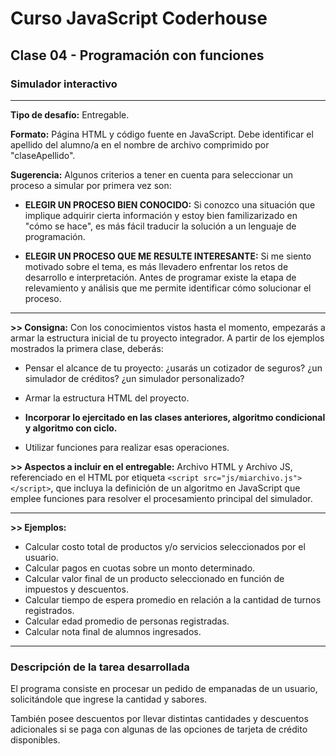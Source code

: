 # Curso JavaScript Coderhouse

## Clase 04 - Programación con funciones

### Simulador interactivo

---

**Tipo de desafío:** 
Entregable.

**Formato:** 
Página HTML y código fuente en JavaScript. Debe identificar el apellido del alumno/a en el nombre de archivo comprimido por "claseApellido".

**Sugerencia:** 
Algunos criterios a tener en cuenta para seleccionar un proceso a simular por primera vez son:

- **ELEGIR UN PROCESO BIEN CONOCIDO:** 
Si conozco una situación que implique adquirir cierta información y estoy bien familizarizado en "cómo se hace", es más fácil traducir la solución a un lenguaje de programación.

- **ELEGIR UN PROCESO QUE ME RESULTE INTERESANTE:** 
Si me siento motivado sobre el tema, es más llevadero enfrentar los retos de desarrollo e interpretación.
Antes de programar existe la etapa de relevamiento y análisis que me permite identificar cómo solucionar el proceso.

---

**>> Consigna:** 
Con los conocimientos vistos hasta el momento, empezarás a armar la estructura inicial de tu proyecto integrador. A partir de los ejemplos mostrados la primera clase, deberás:

- Pensar el alcance de tu proyecto: ¿usarás un cotizador de seguros? ¿un simulador de créditos? ¿un simulador personalizado?

- Armar la estructura HTML del proyecto.

- **Incorporar lo ejercitado en las clases anteriores, algoritmo condicional y algoritmo con ciclo.**

- Utilizar funciones para realizar esas operaciones.


**>> Aspectos a incluir en el entregable:**
Archivo HTML y Archivo JS, referenciado en el HTML por etiqueta `<script src="js/miarchivo.js"></script>`, que incluya la definición de un algoritmo en JavaScript que emplee funciones para resolver el procesamiento principal del simulador.

---

**>> Ejemplos:**
- Calcular costo total de productos y/o servicios seleccionados por el usuario.
- Calcular pagos en cuotas sobre un monto determinado.
- Calcular valor final de un producto seleccionado en función de impuestos y descuentos.
- Calcular tiempo de espera promedio en relación a la cantidad de turnos registrados.
- Calcular edad promedio de personas registradas.
- Calcular nota final de alumnos ingresados.

---

### Descripción de la tarea desarrollada

El programa consiste en procesar un pedido de empanadas de un usuario, solicitándole que ingrese la cantidad y sabores.

También posee descuentos por llevar distintas cantidades y descuentos adicionales si se paga con algunas de las opciones de tarjeta de crédito disponibles.
